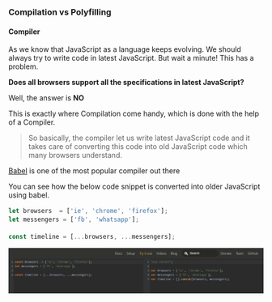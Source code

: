 ### Compilation vs Polyfilling

#### Compiler

As we know that JavaScript as a language keeps evolving. We should always try to write code in latest JavaScript.
But wait a minute! This has a problem. 

**Does all browsers support all the specifications in latest JavaScript?**

Well, the answer is **NO**

This is exactly where Compilation come handy, which is done with the help of a Compiler.

> So basically, the compiler let us write latest JavaScript code and it takes care of converting this code into old JavaScript code which many browsers understand.

[Babel](https://babeljs.io/) is one of the most popular compiler out there

You can see how the below code snippet is converted into older JavaScript using babel.
```js
let browsers  = ['ie', 'chrome', 'firefox'];
let messengers = ['fb', 'whatsapp'];

const timeline = [...browsers, ...messengers];
```

![Compiled code using babel](https://github.com/Madhusuthanan-B/developer-notes.io/blob/master/images/babel%20output%20example.PNG)

